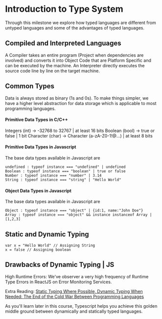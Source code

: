 # Introduction to Type System
Through this milestone we explore how typed languages are different from untyped languages and some of the advantages of typed languages.

## Compiled and Interpreted Languages
A Compiler takes an entire program (Project when dependencies are involved) and converts it into Object Code that are Platform Specific and can be executed by the machine. An Interpreter directly executes the source code line by line on the target machine.


## Common Types
Data is always stored as binary (1s and 0s). To make things simpler, we have a higher level abstraction for data storage which is applicable to most programming languages.

#### Primitive Data Types in C/C++

Integers (int) -> -32768 to 32767 | at least 16 bits
Boolean (bool) -> true or false | 1 bit
Character (char) -> Character (a-zA-Z0-1!@...) | at least 8 bits

#### Primitive Data Types in Javascript
The base data types available in Javascript are 

    undefined : typeof instance === "undefined" | undefined
    Boolean : typeof instance === "boolean" | true or false
    Number : typeof instance === "number" | 3.14
    String : typeof instance === "string" | "Hello World"

#### Object Data Types in Javascript
The base data types available in Javascript are 

    Object : typeof instance === "object" | {id:1, name:"John Doe"}
    Array : typeof instance === "object" && instance instanceof Array | [1,2,3]

## Static and Dynamic Typing

``` 
var x = "Hello World" // Assigning String
x = false // Assigning boolean
```

## Drawbacks of Dynamic Typing | JS

High Runtime Errors: We've observer a very high frequency of Runtime Type Errors in ReactJS on Error Monitoring Services.

Extra Reading: [Static Typing Where Possible, Dynamic Typing When Needed:
The End of the Cold War Between Programming Languages](https://www.ics.uci.edu/~lopes/teaching/inf212W12/readings/rdl04meijer.pdf)

As you'll learn later in this course, Typescript helps you achieve this golden middle ground between dynamically and statically typed languages.
